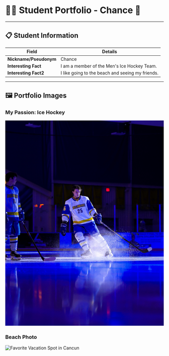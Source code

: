 # 👨‍🎓 Student Portfolio - Chance 🏒

---

## 📋 Student Information

| **Field** | **Details** |
|-----------|-------------|
| **Nickname/Pseudonym** | Chance |
| **Interesting Fact** | I am a member of the Men's Ice Hockey Team. |
| **Interesting Fact2** | I like going to the beach and seeing my friends. |

---

## 🖼️ Portfolio Images

### My Passion: Ice Hockey
![Game Picture](XO0A9083.jpg)


### Beach Photo
![Favorite Vacation Spot in Cancun](image.png)


